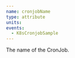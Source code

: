 ```yaml
---
name: cronjobName
type: attribute
units:
events:
  - K8sCronjobSample
---
```


The name of the CronJob.
